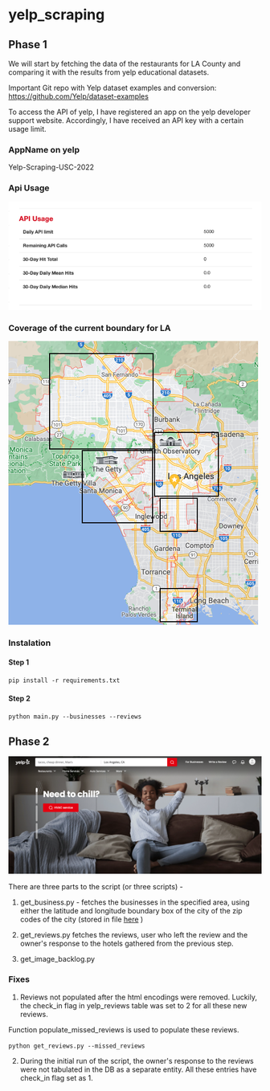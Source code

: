 # yelp_scraping

## Phase 1

We will start by fetching the data of the restaurants for LA County and comparing it with the results from yelp educational datasets.

Important Git repo with Yelp dataset examples and conversion: https://github.com/Yelp/dataset-examples


To access the API of yelp, I have registered an app on the yelp developer support website. Accordingly, I have received an API key with a certain usage limit.

### AppName on yelp 
Yelp-Scraping-USC-2022

### Api Usage
![Api Usage](/images/api_usage.png)

### Coverage of the current boundary for LA

![Api Usage](/images/coverage.png)

### Instalation

#### Step 1
 `pip install -r requirements.txt`

 #### Step 2
 `python main.py --businesses --reviews`



## Phase 2

![Test Image](/images/yelp_home.png)


There are three parts to the script (or three scripts) - 

1. get_business.py - fetches the businesses in the specified area, using either the latitude and longitude boundary box of the city of the zip codes of the city (stored in file [here](zip_code_database.csv) )

2. get_reviews.py fetches the reviews, user who left the review and the owner's response to the hotels gathered from the previous step.

3. get_image_backlog.py


### Fixes

1. Reviews not populated after the html encodings were removed. Luckily, the check_in flag in yelp_reviews table was set to 2 for all these new reviews.

Function populate_missed_reviews is used to populate these reviews.

`python get_reviews.py --missed_reviews`

2. During the initial run of the script, the owner's response to the reviews were not tabulated in the DB as a separate entity. All these entries have check_in flag set as 1.